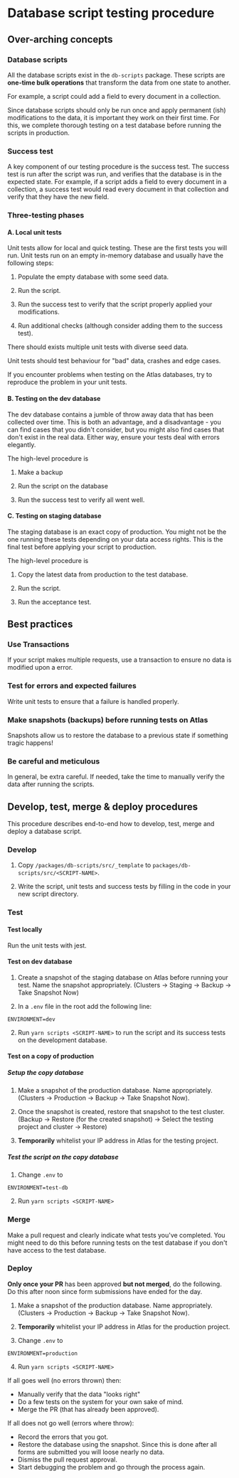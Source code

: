 # Database script testing procedure

## Over-arching concepts

### Database scripts

All the database scripts exist in the `db-scripts` package.
These scripts are **one-time bulk operations** that transform the data from one state to another.

For example, a script could add a field to every document in a collection.

Since database scripts should only be run once and apply permanent (ish) modifications to the data, it is important they work on their first time.
For this, we complete thorough testing on a test database before running the scripts in production.

### Success test

A key component of our testing procedure is the success test.
The success test is run after the script was run, and verifies that the database is in the expected state.
For example, if a script adds a field to every document in a collection,
a success test would read every document in that collection and verify that they have the new field.

### Three-testing phases

#### A. Local unit tests

Unit tests allow for local and quick testing. These are the first tests you will run.
Unit tests run on an empty in-memory database and usually have the following steps:

1. Populate the empty database with some seed data.

2. Run the script.

3. Run the success test to verify that the script properly applied your modifications.

4. Run additional checks (although consider adding them to the success test).

There should exists multiple unit tests with diverse seed data.

Unit tests should test behaviour for "bad" data, crashes and edge cases.

If you encounter problems when testing on the Atlas databases, try to reproduce the problem in your unit tests.

#### B. Testing on the dev database

The dev database contains a jumble of throw away data that has been collected over time.
This is both an advantage, and a disadvantage - you can find cases that you didn't consider,
but you might also find cases that don't exist in the real data. Either way, ensure your tests
deal with errors elegantly.

The high-level procedure is

1. Make a backup

2. Run the script on the database

3. Run the success test to verify all went well.

#### C. Testing on staging database

The staging database is an exact copy of production. You might not be the one running these tests
depending on your data access rights. This is the final test before applying your script to production.

The high-level procedure is

1. Copy the latest data from production to the test database.

2. Run the script.

3. Run the acceptance test.

## Best practices

### Use Transactions

If your script makes multiple requests, use a transaction to ensure no data is modified upon a error.

### Test for errors and expected failures

Write unit tests to ensure that a failure is handled properly.

### Make snapshots (backups) before running tests on Atlas

Snapshots allow us to restore the database to a previous state if something tragic happens!

### Be careful and meticulous

In general, be extra careful. If needed, take the time to manually verify the data after running the scripts.

## Develop, test, merge & deploy procedures

This procedure describes end-to-end how to develop, test, merge and deploy a database script.

### Develop

1. Copy `/packages/db-scripts/src/_template` to `packages/db-scripts/src/<SCRIPT-NAME>`.

2. Write the script, unit tests and success tests by filling in the code in your new script directory.

### Test

#### Test locally

Run the unit tests with jest.

#### Test on dev database

1. Create a snapshot of the staging database on Atlas before running your test. Name the snapshot appropriately.
(Clusters -> Staging -> Backup -> Take Snapshot Now)

2. In a `.env` file in the root add the following line:

```
ENVIRONMENT=dev
```

2. Run `yarn scripts <SCRIPT-NAME>` to run the script and its success tests on the development database.

#### Test on a copy of production

##### Setup the copy database

1. Make a snapshot of the production database. Name appropriately. (Clusters -> Production -> Backup -> Take Snapshot Now).

2. Once the snapshot is created, restore that snapshot to the test cluster.
(Backup -> Restore (for the created snapshot) -> Select the testing project and cluster -> Restore)

3. **Temporarily** whitelist your IP address in Atlas for the testing project.

##### Test the script on the copy database

1. Change `.env` to 

```
ENVIRONMENT=test-db
```

2. Run `yarn scripts <SCRIPT-NAME>`

### Merge

Make a pull request and clearly indicate what tests you've completed.
You might need to do this before running tests on the test database if you don't have access to the test database.

### Deploy

**Only once your PR** has been approved **but not merged**, do the following.
Do this after noon since form submissions have ended for the day.

1. Make a snapshot of the production database. Name appropriately. (Clusters -> Production -> Backup -> Take Snapshot Now).

2. **Temporarily** whitelist your IP address in Atlas for the production project.

3. Change `.env` to 

```
ENVIRONMENT=production
```

4. Run `yarn scripts <SCRIPT-NAME>`

If all goes well (no errors thrown) then:

- Manually verify that the data "looks right"
- Do a few tests on the system for your own sake of mind.
- Merge the PR (that has already been approved).

If all does not go well (errors where throw):

- Record the errors that you got.
- Restore the database using the snapshot. Since this is done after all forms are submitted you will loose nearly no data.
- Dismiss the pull request approval.
- Start debugging the problem and go through the process again.